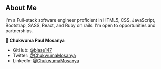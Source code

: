 ## About Me
I'm a Full-stack software engineer proficient in HTML5, CSS, JavaScript, Bootstrap, SASS, React, and Ruby on rails. I'm open to opportunities and partnerships.

👤 **Chukwuma Paul Mosanya**
- GitHub: [@blase147](https://github.com/blase147)
- Twitter: [@ChukwumaMosanya](https://twitter.com/ChukwumaMosanya)
- LinkedIn: [@ChukwumaMosanya](https://www.linkedin.com/in/chukwuma-mosanya-34645388)

